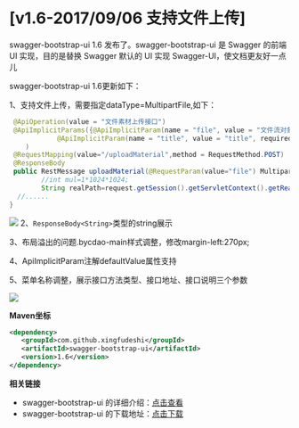 # [v1.6-2017/09/06 支持文件上传]

swagger-bootstrap-ui 1.6 发布了。swagger-bootstrap-ui 是 Swagger 的前端 UI 实现，目的是替换 Swagger 默认的 UI 实现 Swagger-UI，使文档更友好一点儿

swagger-bootstrap-ui 1.6更新如下：

1、支持文件上传，需要指定dataType=MultipartFile,如下：
```java
 @ApiOperation(value = "文件素材上传接口")
 @ApiImplicitParams({@ApiImplicitParam(name = "file", value = "文件流对象,接收数组格式", required = true,dataType = "MultipartFile"),
            @ApiImplicitParam(name = "title", value = "title", required = true)}
    )
 @RequestMapping(value="/uploadMaterial",method = RequestMethod.POST)
 @ResponseBody
 public RestMessage uploadMaterial(@RequestParam(value="file") MultipartFile[] files,@RequestParam(value = "title") String title, HttpServletRequest request) throws IOException {
        //int mul=1*1024*1024;
        String realPath=request.getSession().getServletContext().getRealPath("/upload");
  //......
}
```
![](/knife4j/images/blog/swagger-bootstrap-ui-1.6-issue/upload.png)
2、`ResponseBody<String>`类型的string展示

3、布局溢出的问题.bycdao-main样式调整，修改margin-left:270px;

4、ApiImplicitParam注解defaultValue属性支持

5、菜单名称调整，展示接口方法类型、接口地址、接口说明三个参数

![](/knife4j/images/blog/swagger-bootstrap-ui-1.6-issue/menu.png)

**Maven坐标**
```xml
<dependency>
   <groupId>com.github.xingfudeshi</groupId>
   <artifactId>swagger-bootstrap-ui</artifactId>
   <version>1.6</version>
</dependency>
```

**相关链接**

- swagger-bootstrap-ui 的详细介绍：[点击查看](https://www.oschina.net/p/swagger-bootstrap-ui)
- swagger-bootstrap-ui 的下载地址：[点击下载](https://git.oschina.net/xiaoym/swagger-bootstrap-ui/releases)
 
 
